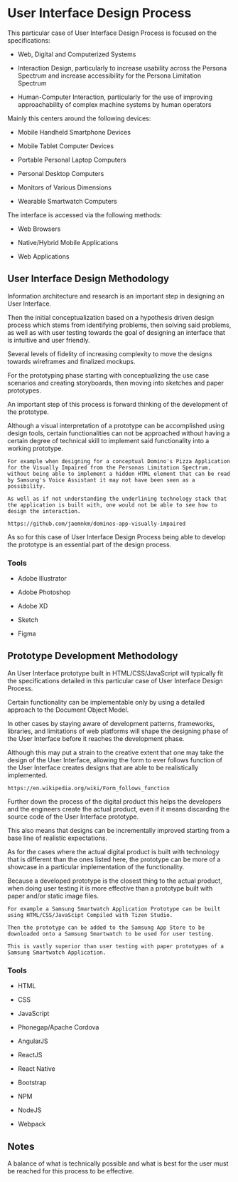 # User Interface Design Process

This particular case of User Interface Design Process is focused on the specifications:

- Web, Digital and Computerized Systems

- Interaction Design, particularly to increase usability across the Persona Spectrum and increase accessibility for the Persona Limitation Spectrum 

- Human-Computer Interaction, particularly for the use of improving approachability of complex machine systems by human operators

Mainly this centers around the following devices:

- Mobile Handheld Smartphone Devices

- Mobile Tablet Computer Devices

- Portable Personal Laptop Computers

- Personal Desktop Computers

- Monitors of Various Dimensions

- Wearable Smartwatch Computers

The interface is accessed via the following methods:

- Web Browsers

- Native/Hybrid Mobile Applications

- Web Applications

## User Interface Design Methodology

Information architecture and research is an important step in designing an User Interface. 

Then the initial conceptualization based on a hypothesis driven design process which stems from identifying problems, then solving said problems, as well as with user testing towards the goal of designing an interface that is intuitive and user friendly. 

Several levels of fidelity of increasing complexity to move the designs towards wireframes and finalized mockups. 

For the prototyping phase starting with conceptualizing the use case scenarios and creating storyboards, then moving into sketches and paper prototypes. 

An important step of this process is forward thinking of the development of the prototype. 

Although a visual interpretation of a prototype can be accomplished using design tools, certain functionalities can not be approached without having a certain degree of technical skill to implement said functionality into a working prototype.

    For example when designing for a conceptual Domino's Pizza Application for the Visually Impaired from the Personas Limitation Spectrum, without being able to implement a hidden HTML element that can be read by Samsung's Voice Assistant it may not have been seen as a possibility. 
    
    As well as if not understanding the underlining technology stack that the application is built with, one would not be able to see how to design the interaction.

    https://github.com/jaemnkm/dominos-app-visually-impaired

As so for this case of User Interface Design Process being able to develop the prototype is an essential part of the design process. 

### Tools

- Adobe Illustrator

- Adobe Photoshop

- Adobe XD

- Sketch

- Figma

## Prototype Development Methodology

An User Interface prototype built in HTML/CSS/JavaScript will typically fit the specifications detailed in this particular case of User Interface Design Process. 

Certain functionality can be implementable only by using a detailed approach to the Document Object Model. 

In other cases by staying aware of development patterns, frameworks, libraries, and limitations of web platforms will shape the designing phase of the User Interface before it reaches the development phase. 

Although this may put a strain to the creative extent that one may take the design of the User Interface, allowing the form to ever follows function of the User Interface creates designs that are able to be realistically implemented. 

    https://en.wikipedia.org/wiki/Form_follows_function

Further down the process of the digital product this helps the developers and the engineers create the actual product, even if it means discarding the source code of the User Interface prototype. 

This also means that designs can be incrementally improved starting from a base line of realistic expectations. 

As for the cases where the actual digital product is built with technology that is different than the ones listed here, the prototype can be more of a showcase in a particular implementation of the functionality. 

Because a developed prototype is the closest thing to the actual product, when doing user testing it is more effective than a prototype built with paper and/or static image files. 

    For example a Samsung Smartwatch Application Prototype can be built using HTML/CSS/JavaScipt Compiled with Tizen Studio. 
    
    Then the prototype can be added to the Samsung App Store to be downloaded onto a Samsung Smartwatch to be used for user testing. 
    
    This is vastly superior than user testing with paper prototypes of a Samsung Smartwatch Application.

### Tools

- HTML

- CSS

- JavaScript

- Phonegap/Apache Cordova

- AngularJS

- ReactJS

- React Native

- Bootstrap

- NPM

- NodeJS

- Webpack

## Notes

A balance of what is technically possible and what is best for the user must be reached for this process to be effective.